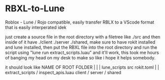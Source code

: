 # RBXL-to-Lune
Roblox - Lune / Rojo compatible, easily transfer RBLX to a VScode format that is easily interperated idek 


just create a source file in the root directory with a filetree like ./src and then inside of it have ./client ./server ./shared, make sure to have rokit installed and lune installed, then put the RBXL file into the root directory and run the script using "lune run extract_scripts.luau" and it'll work, this took me hours of banging my head on my desk to make so like i hope it helps somebody.


it should look like               NAME OF ROOT FOLDER 
                                    |       |      |
                           lune_scripts    src    rokit.toml
                               |            |
    extract_scripts / inspect_apis.luau    client / server / shared
                     
